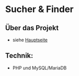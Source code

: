 # Sucher & Finder

## Über das Projekt
* siehe [Hauptseite](https://github.com/moritzott/sucher-und-finder)
## Technik:
* PHP und MySQL/MariaDB




